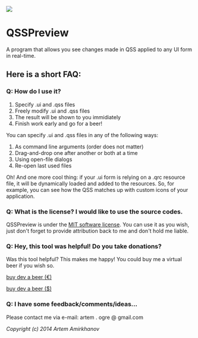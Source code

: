 ![](https://dl.dropboxusercontent.com/s/2u5davnwsfa6pj7/app_icon%20-%20small.png?dl=0)

# QSSPreview
A program that allows you see changes made in QSS applied to any UI form in real-time.

## Here is a short FAQ:

### Q: How do I use it?
1. Specify .ui and .qss files
1. Freely modify .ui and .qss files
1. The result will be shown to you immidiately
1. Finish work early and go for a beer!

You can specify .ui and .qss files in any of the following ways:

1. As command line arguments (order does not matter)
1. Drag-and-drop one after another or both at a time
1. Using open-file dialogs
1. Re-open last used files

Oh! And one more cool thing: if your .ui form is relying on a .qrc resource file, it will be dynamically loaded and added to the resources. So, for example, you can see how the QSS matches up with custom icons of your application.

### Q: What is the license? I would like to use the source codes.

QSSPreview is under the <a href="http://opensource.org/licenses/MIT">MIT software license</a>. You can use it as you wish, just don't forget to provide attribution back to me and don't hold me liable.

### Q: Hey, this tool was helpful! Do you take donations?

Was this tool helpful? This makes me happy! You could buy me a virtual beer if you wish so.

[buy dev a beer (€)](https://www.paypal.com/at/cgi-bin/webscr?cmd=_flow&SESSION=vhGrM_VdC4sjT8_fHnDF96OE-PlIEIiY53qEN14TX5wiAzNX1azcd4Z5WLG&dispatch=5885d80a13c0db1f8e263663d3faee8dbd0a2170b502f343d92a90377a9956d7)

[buy dev a beer ($)](https://www.paypal.com/at/cgi-bin/webscr?cmd=_flow&SESSION=-JKdTjWOysdbniTrJjZS99RaWO-WSbwKGHqJlCLn-nj1ItMO56Jtu2x6dUS&dispatch=5885d80a13c0db1f8e263663d3faee8dbd0a2170b502f343d92a90377a9956d7)

### Q: I have some feedback/comments/ideas...

Please contact me via e-mail: artem . ogre @ gmail.com


_Copyright (c) 2014 Artem Amirkhanov_

